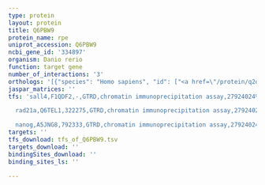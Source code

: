 ```yaml
---
type: protein
layout: protein
title: Q6PBW9
protein_name: rpe
uniprot_accession: Q6PBW9
ncbi_gene_id: '334897'
organism: Danio rerio
function: target gene
number_of_interactions: '3'
orthologs: '[{"species": "Homo sapiens", "id": ["<a href=\"/protein/q2qd12\">Q2QD12</a>", "<a href=\"/protein/q96at9\">Q96AT9</a>"]}, {"species": "Mus musculus", "id": ["<a href=\"/protein/q8vee0\">Q8VEE0</a>"]}, {"species": "Rattus norvegicus", "id": ["<a href=\"/protein/a0a0g2jw38\">A0A0G2JW38</a>"]}, {"species": "Drosophila melanogaster", "id": ["<a href=\"/protein/q95rv5\">Q95RV5</a>"]}, {"species": "Caenorhabditis elegans", "id": ["<a href=\"/protein/q95zw2\">Q95ZW2</a>"]}, {"species": "Saccharomyces cerevisiae", "id": ["<a href=\"/protein/p46969\">P46969</a>"]}]'
jaspar_matrices: ''
tfs: 'sall4,F1QDF2,-,GTRD,chromatin immunoprecipitation assay,27924024%5Buid%5D,No

  rad21a,Q6TEL1,322275,GTRD,chromatin immunoprecipitation assay,27924024%5Buid%5D,No

  nanog,A5JNG8,792333,GTRD,chromatin immunoprecipitation assay,27924024%5Buid%5D,No'
targets: ''
tfs_download: tfs_of_Q6PBW9.tsv
targets_download: ''
bindingSites_download: ''
binding_sites_ls: ''

---
```

